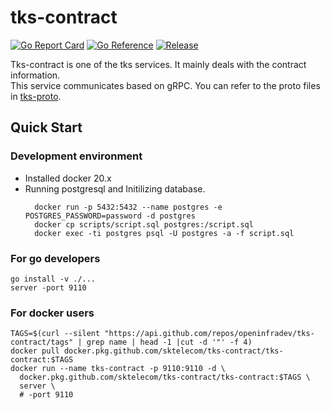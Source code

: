 # tks-contract

[![Go Report Card](https://goreportcard.com/badge/github.com/openinfradev/tks-contract?style=flat-square)](https://goreportcard.com/report/github.com/openinfradev/tks-contract)
[![Go Reference](https://pkg.go.dev/badge/github.com/openinfradev/tks-contract.svg)](https://pkg.go.dev/github.com/openinfradev/tks-contract)
[![Release](https://img.shields.io/github/release/sktelecom/tks-contract.svg?style=flat-square)](https://github.com/openinfradev/tks-contract/releases/latest)

Tks-contract is one of the tks services. It mainly deals with the contract information.  
This service communicates based on gRPC. You can refer to the proto files in [tks-proto](https://github.com/openinfradev/tks-proto).

## Quick Start

### Development environment
* Installed docker 20.x
* Running postgresql and Initilizing database.
  ```
    docker run -p 5432:5432 --name postgres -e POSTGRES_PASSWORD=password -d postgres
    docker cp scripts/script.sql postgres:/script.sql
    docker exec -ti postgres psql -U postgres -a -f script.sql
  ``` 
### For go developers

```
go install -v ./...
server -port 9110
```
### For docker users
```
TAGS=$(curl --silent "https://api.github.com/repos/openinfradev/tks-contract/tags" | grep name | head -1 |cut -d '"' -f 4)
docker pull docker.pkg.github.com/sktelecom/tks-contract/tks-contract:$TAGS
docker run --name tks-contract -p 9110:9110 -d \
  docker.pkg.github.com/sktelecom/tks-contract/tks-contract:$TAGS \
  server \
  # -port 9110 
```

